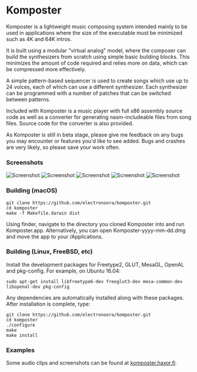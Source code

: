 # Komposter

Komposter is a lightweight music composing system intended mainly to be used in applications where the size of the executable must be minimized such as 4K and 64K intros.

It is built using a modular "virtual analog" model, where the composer can build the synthesizers from scratch using simple basic building blocks. This minimizes the amount of code required and relies more on data, which can be compressed more effectively.

A simple pattern-based sequencer is used to create songs which use up to 24 voices, each of which can use a different synthesizer. Each synthesizer can be programmed with a number of patches that can be switched between patterns.

Included with Komposter is a music player with full x86 assembly source code as well as a converter for generating nasm-includeable files from song files. Source code for the converter is also provided.

As Komposter is still in beta stage, please give me feedback on any bugs you may encounter or features you'd like to see added. Bugs and crashes are very likely, so please save your work often.


### Screenshots

![Screenshot](https://github.com/electronoora/komposter/blob/master/doc/images/k2.png)
![Screenshot](https://github.com/electronoora/komposter/blob/master/doc/images/k3.png)
![Screenshot](https://github.com/electronoora/komposter/blob/master/doc/images/k4.png)
![Screenshot](https://github.com/electronoora/komposter/blob/master/doc/images/k1.png)
![Screenshot](https://github.com/electronoora/komposter/blob/master/doc/images/k5.png)



### Building (macOS)

```
git clone https://github.com/electronoora/komposter.git
cd komposter
make -f Makefile.darwin dist
```

Using finder, navigate to the directory you cloned Komposter into and run
Komposter.app. Alternatively, you can open Komposter-yyyy-mm-dd.dmg and move
the app to your /Applications.



### Building (Linux, FreeBSD, etc)

Install the development packages for Freetype2, GLUT, MesaGL, OpenAL and
pkg-config. For example, on Ubuntu 16.04:

```
sudo apt-get install libfreetype6-dev freeglut3-dev mesa-common-dev libopenal-dev pkg-config
```

Any dependencies are automatically installed along with these packages.
After installation is complete, type:

```
git clone https://github.com/electronoora/komposter.git
cd komposter
./configure
make
make install
```



### Examples

Some audio clips and screenshots can be found at <a href="http://komposter.haxor.fi/">komposter.haxor.fi</a>.

